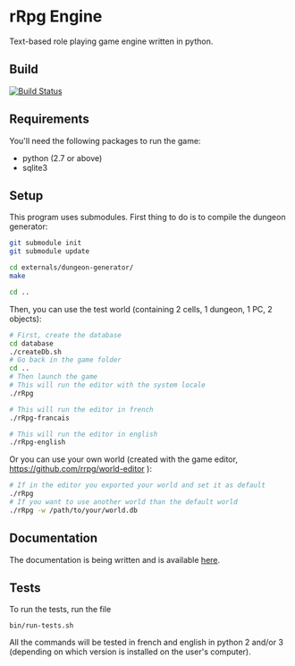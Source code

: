# rRpg Engine

Text-based role playing game engine written in python.

## Build

[![Build Status](https://travis-ci.org/rrpg/engine.png?branch=master)](https://travis-ci.org/rrpg/engine.png)

## Requirements

You'll need the following packages to run the game:
* python (2.7 or above)
* sqlite3

## Setup

This program uses submodules. First thing to do is to compile the dungeon
generator:
```bash
git submodule init
git submodule update

cd externals/dungeon-generator/
make

cd ..
```

Then, you can use the test world (containing 2 cells, 1 dungeon, 1 PC,
2 objects):
```bash
# First, create the database
cd database
./createDb.sh
# Go back in the game folder
cd ..
# Then launch the game
# This will run the editor with the system locale
./rRpg

# This will run the editor in french
./rRpg-francais

# This will run the editor in english
./rRpg-english
```

Or you can use your own world (created with the game editor,
https://github.com/rrpg/world-editor ):
```bash
# If in the editor you exported your world and set it as default
./rRpg
# If you want to use another world than the default world
./rRpg -w /path/to/your/world.db
```

## Documentation

The documentation is being written and is available
[here](http://rrpg.github.io/engine).

## Tests

To run the tests, run the file
```
bin/run-tests.sh
```
All the commands will be tested in french and english in python 2 and/or 3
(depending on which version is installed on the user's computer).
